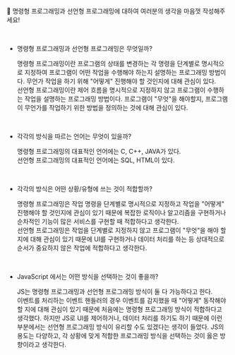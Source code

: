 🖤 명령형 프로그래밍과 선언형 프로그래밍에 대하여 여러분의 생각을 마음껏 작성해주세요!

<br/>

- 명령형 프로그래밍과 선언형 프로그래밍은 무엇일까?

  명령형 프로그래밍이란 프로그램의 상태를 변경하는 각 명령을 단계별로 명시적으로 지정하여 프로그램이 어떤 작업을 수행해야 하는지 설명하는 프로그래밍 방법이다. 무언가 작업을 하기 위해 "어떻게" 진행해야 할 것인지에 대해 관심이 있다.<br/>
  선언형 프로그래밍이란 제어 흐름을 명시적으로 지정하지 않고 프로그램이 수행하는 작업을 설명하는 프로그래밍 방법이다. 프로그램이 "무엇"을 해야할지, 프로그램이 무언가를 작업하기 위한 방법을 정의하는 것에 대해 관심이 있다.

  <br/>

- 각각의 방식을 따르는 언어는 무엇이 있을까?

  명령형 프로그래밍의 대표적인 언어에는 C, C++, JAVA가 있다.<br/>
  선언형 프로그래밍의 대표적인 언어에는 SQL, HTML이 있다.

  <br/>

- 각각의 방식은 어떤 상황/유형에 쓰는 것이 적합할까?

  명령형 프로그래밍은 작업 명령을 단계별로 명시적으로 지정하고 작업을 "어떻게" 진행해야 할 것인지에 관심이 있기 때문에 복잡한 로직이나 알고리즘을 구현하거나 순차적인 기능이 많은 서비스를 구현할 때 적합하다고 생각한다.<br/>
  선언형 프로그래밍은 작업을 단계별로 지정하지 않고 프로그램이 "무엇"을 해야 할 지에 대해 관심이 있기 때문에 UI를 구현하거나 데이터 처리를 하는 등 상대적으로 순서가 중요하지 않은 작업에 적합하다고 생각한다.

  <br/>

- JavaScript 에서는 어떤 방식을 선택하는 것이 좋을까?

  JS는 명령형 프로그래밍과 선언형 프로그래밍 방식이 둘 다 가능하다고 한다.<br/>
  이벤트를 처리하는 이벤트 핸들러의 경우 이벤트를 감지했을 때 "어떻게" 동작해야 할 지에 대해 관심이 있기 때문에 처음에는 명령형 프로그래밍 방식이 적합하다고 생각했다. 하지만 JS로 UI를 제어하거나, 데이터 처리를 하기도 하기 때문에 이런 부분에서는 선언형 프로그래밍 방식이 유리할 수도 있겠다는 생각이 들었다. JS의 용도는 다양하고, 각 상황에 맞게 적합한 프로그래밍 방식을 선택하는 것이 옳은 방향이라고 생각한다.
